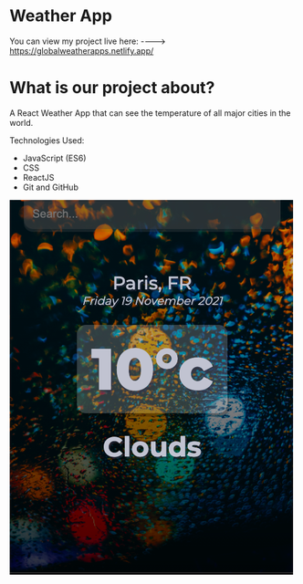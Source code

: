 # Weather App  

You can view my project live here: ----> https://globalweatherapps.netlify.app/



# What is our project about?

A React Weather App that can see the temperature of all major cities in the world.


Technologies Used:

* JavaScript (ES6)
* CSS
* ReactJS
* Git and GitHub

![](paris.png)

